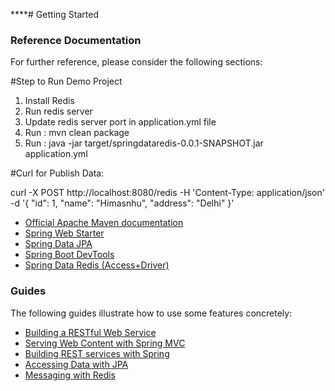 ****# Getting Started

### Reference Documentation
For further reference, please consider the following sections:

#Step to Run Demo Project 
1. Install Redis
2. Run redis server
3. Update redis server port in application.yml file 
4. Run : mvn clean package 
5. Run : java -jar target/springdataredis-0.0.1-SNAPSHOT.jar application.yml

#Curl for Publish Data:

curl -X POST 
  http://localhost:8080/redis 
  -H 'Content-Type: application/json' 
  -d '{
"id": 1,
"name": "Himasnhu",
"address": "Delhi"
}'


* [Official Apache Maven documentation](https://maven.apache.org/guides/index.html)
* [Spring Web Starter](https://docs.spring.io/spring-boot/docs/{bootVersion}/reference/htmlsingle/#boot-features-developing-web-applications)
* [Spring Data JPA](https://docs.spring.io/spring-boot/docs/{bootVersion}/reference/htmlsingle/#boot-features-jpa-and-spring-data)
* [Spring Boot DevTools](https://docs.spring.io/spring-boot/docs/{bootVersion}/reference/htmlsingle/#using-boot-devtools)
* [Spring Data Redis (Access+Driver)](https://docs.spring.io/spring-boot/docs/{bootVersion}/reference/htmlsingle/#boot-features-redis)

### Guides
The following guides illustrate how to use some features concretely:

* [Building a RESTful Web Service](https://spring.io/guides/gs/rest-service/)
* [Serving Web Content with Spring MVC](https://spring.io/guides/gs/serving-web-content/)
* [Building REST services with Spring](https://spring.io/guides/tutorials/bookmarks/)
* [Accessing Data with JPA](https://spring.io/guides/gs/accessing-data-jpa/)
* [Messaging with Redis](https://spring.io/guides/gs/messaging-redis/)


